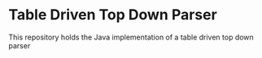 # Table Driven Top Down Parser
This repository holds the Java implementation of a table driven top down parser
